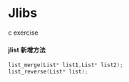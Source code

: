 # Jlibs
c exercise 

#### jlist 新增方法
```c
list_merge(List* list1,List* list2);
list_reverse(List* list);
```
